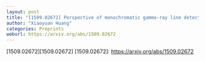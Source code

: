 ```yaml
---
layout: post
title: "[1509.02672] Perspective of monochromatic gamma-ray line detection with the High Energy cosmic-Radiation Detection (HERD) facility onboard China’s space station"
author: "Xiaoyuan Huang"
categories: Preprints
weburl: https://arxiv.org/abs/1509.02672
---
```


[1509.02672][1509.02672]
[1509.02672]: https://arxiv.org/abs/1509.02672
